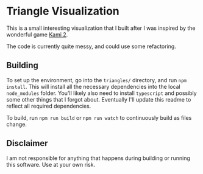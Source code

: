 # Triangle Visualization

This is a small interesting visualization that I built after I was inspired by the wonderful game [Kami 2](https://itunes.apple.com/us/app/kami-2/id1133161444?mt=8).

The code is currently quite messy, and could use some refactoring.


## Building

To set up the environment, go into the `triangles/` directory, and run `npm install`. This will install all the necessary dependencies into the local `node_modules` folder. You'll likely also need to install `typescript` and possibly some other things that I forgot about. Eventually I'll update this readme to reflect all required dependencies.

To build, run `npm run build` or `npm run watch` to continuously build as files change.


## Disclaimer

I am not responsible for anything that happens during building or running this software. Use at your own risk.
